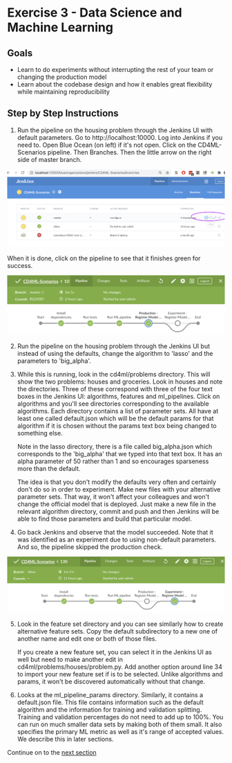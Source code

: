 # Exercise 3 - Data Science and Machine Learning

## Goals

* Learn to do experiments without interrupting the rest of your team or changing 
the production model
* Learn about the codebase design and how it enables great flexibility while
maintaining reproducibility

## Step by Step Instructions

1) Run the pipeline on the housing problem through the Jenkins UI with default parameters.
Go to http://localhost:10000. Log into Jenkins if you need to. Open Blue Ocean (on left)
if it's not open. Click on the CD4ML-Scenarios pipeline. Then Branches. Then the little
arrow on the right side of master branch. 

![GreenExperiment](../images/JenkinsRunPipeline.png)

When it is done, click on the pipeline to see that it finishes green for success.

![GreenExperiment](../images/GreenProduction.png)

2) Run the pipeline on the housing problem through the Jenkins UI but instead of
using the defaults, change the algorithm to 'lasso' and the parameters 
to 'big_alpha'. 

3) While this is running, look in the cd4ml/problems directory. 
This will show the two problems: houses and groceries. Look in houses 
and note the directories. Three of these correspond with three of the 
four text boxes in the Jenkins UI: algorithms, features and ml_pipelines. 
Click on algorithms and you'll see directories corresponding to the 
available algorithms. Each directory contains a list of parameter sets.
All have at least one called default.json which will be the default
params for that algorithm if it is chosen without the params text box 
being changed to something else. 

    Note in the lasso directory, there is a file called big_alpha.json which
corresponds to the 'big_alpha' that we typed into that text box. It has 
an alpha parameter of 50 rather than 1 and so encourages sparseness 
more than the default. 

    The idea is that you don't modify the defaults very often and certainly 
don't do so in order to experiment. Make new files with your alternative 
parameter sets. That way, it won't affect your colleagues and won't 
change the official model that is deployed. Just make a new file in the
relevant algorithm directory, commit and push and then Jenkins will be 
able to find those parameters and build that particular model.

4) Go back Jenkins and observe that the model succeeded. Note that 
it was identified as an experiment due to using non-default parameters. 
And so, the pipeline skipped the production check.

![GreenExperiment](../images/GreenExperiment.png)

5) Look in the feature set directory and you can see similarly how to create alternative
feature sets. Copy the default subdirectory to a new one of another name and edit one or
both of those files. 

    If you create a new feature set, you can select it in the Jenkins
UI as well but need to make another edit in cd4ml/problems/houses/problem.py. Add another
option around line 34 to import your new feature set if is to be selected. Unlike 
algorithms and params, it won't be discovered automatically without that change.


6) Looks at the ml_pipeline_params directory. Similarly, it contains a default.json file. 
This file contains information such as the default algorithm and the information for 
training and validation splitting. Training and validation percentages do not need to 
add up to 100%. You can run on much smaller data sets by making both of them small. It also
specifies the primary ML metric as well as it's range of accepted values. We describe this
in later sections. 

Continue on to the [next section](./4-ContinuousDelivery.md)